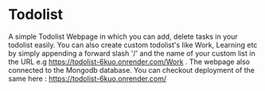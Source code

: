 # Todolist
A simple Todolist Webpage in which you can add, delete tasks in your todolist easily. You can also create custom todolist's like Work, Learning etc by simply appending a forward slash '/' and the name of your custom list in the URL e.g https://todolist-6kuo.onrender.com/Work .
The webpage also connected to the Mongodb database.
You can checkout deployment of the same here : https://todolist-6kuo.onrender.com/
